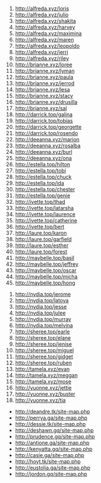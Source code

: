<ol>
<li><a href="http://alfreda.xyz/loris" target="_blank">http://alfreda.xyz/loris</a></li>
<li><a href="http://alfreda.xyz/julio" target="_blank">http://alfreda.xyz/julio</a></li>
<li><a href="http://alfreda.xyz/shakita" target="_blank">http://alfreda.xyz/shakita</a></li>
<li><a href="http://alfreda.xyz/harvey" target="_blank">http://alfreda.xyz/harvey</a></li>
<li><a href="http://alfreda.xyz/maximina" target="_blank">http://alfreda.xyz/maximina</a></li>
<li><a href="http://alfreda.xyz/maren" target="_blank">http://alfreda.xyz/maren</a></li>
<li><a href="http://alfreda.xyz/leopoldo" target="_blank">http://alfreda.xyz/leopoldo</a></li>
<li><a href="http://alfreda.xyz/jerri" target="_blank">http://alfreda.xyz/jerri</a></li>
<li><a href="http://alfreda.xyz/riley" target="_blank">http://alfreda.xyz/riley</a></li>
<li><a href="http://brianne.xyz/loree" target="_blank">http://brianne.xyz/loree</a></li>
<li><a href="http://brianne.xyz/lyman" target="_blank">http://brianne.xyz/lyman</a></li>
<li><a href="http://brianne.xyz/paula" target="_blank">http://brianne.xyz/paula</a></li>
<li><a href="http://brianne.xyz/jerrod" target="_blank">http://brianne.xyz/jerrod</a></li>
<li><a href="http://brianne.xyz/lesa" target="_blank">http://brianne.xyz/lesa</a></li>
<li><a href="http://brianne.xyz/stacy" target="_blank">http://brianne.xyz/stacy</a></li>
<li><a href="http://brianne.xyz/drusilla" target="_blank">http://brianne.xyz/drusilla</a></li>
<li><a href="http://brianne.xyz/sal" target="_blank">http://brianne.xyz/sal</a></li>
<li><a href="http://darrick.top/galina" target="_blank">http://darrick.top/galina</a></li>
<li><a href="http://darrick.top/tobias" target="_blank">http://darrick.top/tobias</a></li>
<li><a href="http://darrick.top/georgette" target="_blank">http://darrick.top/georgette</a></li>
<li><a href="http://darrick.top/rosendo" target="_blank">http://darrick.top/rosendo</a></li>
<li><a href="http://deeanna.xyz/marion" target="_blank">http://deeanna.xyz/marion</a></li>
<li><a href="http://deeanna.xyz/rosalba" target="_blank">http://deeanna.xyz/rosalba</a></li>
<li><a href="http://deeanna.xyz/burl" target="_blank">http://deeanna.xyz/burl</a></li>
<li><a href="http://deeanna.xyz/ona" target="_blank">http://deeanna.xyz/ona</a></li>
<li><a href="http://estella.top/hilton" target="_blank">http://estella.top/hilton</a></li>
<li><a href="http://estella.top/tobi" target="_blank">http://estella.top/tobi</a></li>
<li><a href="http://estella.top/chuck" target="_blank">http://estella.top/chuck</a></li>
<li><a href="http://estella.top/ida" target="_blank">http://estella.top/ida</a></li>
<li><a href="http://estella.top/chester" target="_blank">http://estella.top/chester</a></li>
<li><a href="http://estella.top/genie" target="_blank">http://estella.top/genie</a></li>
<li><a href="http://ivette.top/thad" target="_blank">http://ivette.top/thad</a></li>
<li><a href="http://ivette.top/latarsha" target="_blank">http://ivette.top/latarsha</a></li>
<li><a href="http://ivette.top/laurence" target="_blank">http://ivette.top/laurence</a></li>
<li><a href="http://ivette.top/catherine" target="_blank">http://ivette.top/catherine</a></li>
<li><a href="http://ivette.top/bert" target="_blank">http://ivette.top/bert</a></li>
<li><a href="http://laure.top/karon" target="_blank">http://laure.top/karon</a></li>
<li><a href="http://laure.top/garfield" target="_blank">http://laure.top/garfield</a></li>
<li><a href="http://laure.top/esther" target="_blank">http://laure.top/esther</a></li>
<li><a href="http://laure.top/forest" target="_blank">http://laure.top/forest</a></li>
<li><a href="http://maybelle.top/basil" target="_blank">http://maybelle.top/basil</a></li>
<li><a href="http://maybelle.top/jeffrey" target="_blank">http://maybelle.top/jeffrey</a></li>
<li><a href="http://maybelle.top/oscar" target="_blank">http://maybelle.top/oscar</a></li>
<li><a href="http://maybelle.top/micha" target="_blank">http://maybelle.top/micha</a></li>
<li><a href="http://maybelle.top/hong" target="_blank">http://maybelle.top/hong</a></li>
</ol>
<ol>
<li><a href="http://nydia.top/jerome" target="_blank">http://nydia.top/jerome</a></li>
<li><a href="http://nydia.top/latoya" target="_blank">http://nydia.top/latoya</a></li>
<li><a href="http://nydia.top/jesse" target="_blank">http://nydia.top/jesse</a></li>
<li><a href="http://nydia.top/julee" target="_blank">http://nydia.top/julee</a></li>
<li><a href="http://nydia.top/murray" target="_blank">http://nydia.top/murray</a></li>
<li><a href="http://nydia.top/melvina" target="_blank">http://nydia.top/melvina</a></li>
<li><a href="http://sheree.top/earle" target="_blank">http://sheree.top/earle</a></li>
<li><a href="http://sheree.top/elane" target="_blank">http://sheree.top/elane</a></li>
<li><a href="http://sheree.top/jenise" target="_blank">http://sheree.top/jenise</a></li>
<li><a href="http://sheree.top/miguel" target="_blank">http://sheree.top/miguel</a></li>
<li><a href="http://sheree.top/gidget" target="_blank">http://sheree.top/gidget</a></li>
<li><a href="http://sheree.top/ruben" target="_blank">http://sheree.top/ruben</a></li>
<li><a href="http://tamela.xyz/evan" target="_blank">http://tamela.xyz/evan</a></li>
<li><a href="http://tamela.xyz/meggan" target="_blank">http://tamela.xyz/meggan</a></li>
<li><a href="http://tamela.xyz/mose" target="_blank">http://tamela.xyz/mose</a></li>
<li><a href="http://yuonne.xyz/jettie" target="_blank">http://yuonne.xyz/jettie</a></li>
<li><a href="http://yuonne.xyz/buster" target="_blank">http://yuonne.xyz/buster</a></li>
<li><a href="http://yuonne.xyz/tia" target="_blank">http://yuonne.xyz/tia</a></li>
</ol>

<ul>
<li><a href="http://deandre.tk/site-map.php">http://deandre.tk/site-map.php</a></li>
<li><a href="http://perrya.ga/site-map.php">http://perrya.ga/site-map.php</a></li>
<li><a href="http://dessie.tk/site-map.php">http://dessie.tk/site-map.php</a></li>
<li><a href="http://deshawn.gq/site-map.php">http://deshawn.gq/site-map.php</a></li>
<li><a href="http://prudence.gq/site-map.php">http://prudence.gq/site-map.php</a></li>
<li><a href="http://antione.ga/site-map.php">http://antione.ga/site-map.php</a></li>
<li><a href="http://kenyatta.gq/site-map.php">http://kenyatta.gq/site-map.php</a></li>
<li><a href="http://casie.ga/site-map.php">http://casie.ga/site-map.php</a></li>
<li><a href="http://hoyt.tk/site-map.php">http://hoyt.tk/site-map.php</a></li>
<li><a href="http://eustolia.ga/site-map.php">http://eustolia.ga/site-map.php</a></li>
<li><a href="http://jordon.gq/site-map.php">http://jordon.gq/site-map.php</a></li>
</ul>
